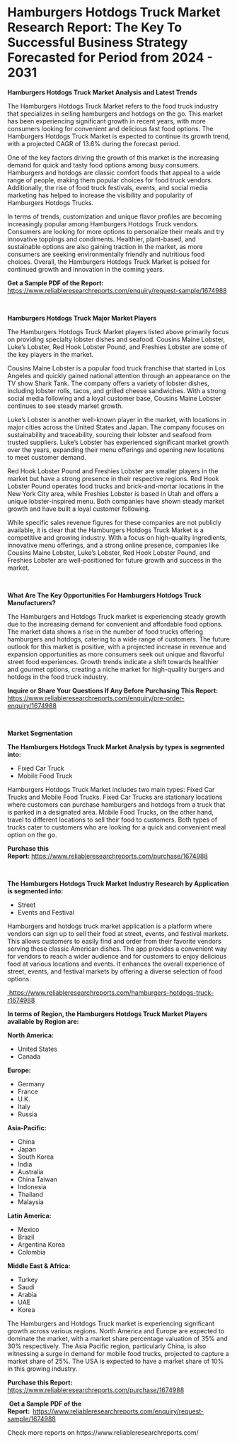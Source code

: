 <p><h1>Hamburgers Hotdogs Truck Market Research Report: The Key To Successful Business Strategy Forecasted for Period from 2024 - 2031</h1></p><p><strong>Hamburgers Hotdogs Truck Market Analysis and Latest Trends</strong></p>
<p><p>The Hamburgers Hotdogs Truck Market refers to the food truck industry that specializes in selling hamburgers and hotdogs on the go. This market has been experiencing significant growth in recent years, with more consumers looking for convenient and delicious fast food options. The Hamburgers Hotdogs Truck Market is expected to continue its growth trend, with a projected CAGR of 13.6% during the forecast period.</p><p>One of the key factors driving the growth of this market is the increasing demand for quick and tasty food options among busy consumers. Hamburgers and hotdogs are classic comfort foods that appeal to a wide range of people, making them popular choices for food truck vendors. Additionally, the rise of food truck festivals, events, and social media marketing has helped to increase the visibility and popularity of Hamburgers Hotdogs Trucks.</p><p>In terms of trends, customization and unique flavor profiles are becoming increasingly popular among Hamburgers Hotdogs Truck vendors. Consumers are looking for more options to personalize their meals and try innovative toppings and condiments. Healthier, plant-based, and sustainable options are also gaining traction in the market, as more consumers are seeking environmentally friendly and nutritious food choices. Overall, the Hamburgers Hotdogs Truck Market is poised for continued growth and innovation in the coming years.</p></p>
<p><strong>Get a Sample PDF of the Report:&nbsp;</strong> <a href="https://www.reliableresearchreports.com/enquiry/request-sample/1674988">https://www.reliableresearchreports.com/enquiry/request-sample/1674988</a></p>
<p>&nbsp;</p>
<p><strong>Hamburgers Hotdogs Truck Major Market Players</strong></p>
<p><p>The Hamburgers Hotdogs Truck Market players listed above primarily focus on providing specialty lobster dishes and seafood. Cousins Maine Lobster, Luke’s Lobster, Red Hook Lobster Pound, and Freshies Lobster are some of the key players in the market.</p><p>Cousins Maine Lobster is a popular food truck franchise that started in Los Angeles and quickly gained national attention through an appearance on the TV show Shark Tank. The company offers a variety of lobster dishes, including lobster rolls, tacos, and grilled cheese sandwiches. With a strong social media following and a loyal customer base, Cousins Maine Lobster continues to see steady market growth.</p><p>Luke’s Lobster is another well-known player in the market, with locations in major cities across the United States and Japan. The company focuses on sustainability and traceability, sourcing their lobster and seafood from trusted suppliers. Luke’s Lobster has experienced significant market growth over the years, expanding their menu offerings and opening new locations to meet customer demand.</p><p>Red Hook Lobster Pound and Freshies Lobster are smaller players in the market but have a strong presence in their respective regions. Red Hook Lobster Pound operates food trucks and brick-and-mortar locations in the New York City area, while Freshies Lobster is based in Utah and offers a unique lobster-inspired menu. Both companies have shown steady market growth and have built a loyal customer following.</p><p>While specific sales revenue figures for these companies are not publicly available, it is clear that the Hamburgers Hotdogs Truck Market is a competitive and growing industry. With a focus on high-quality ingredients, innovative menu offerings, and a strong online presence, companies like Cousins Maine Lobster, Luke’s Lobster, Red Hook Lobster Pound, and Freshies Lobster are well-positioned for future growth and success in the market.</p></p>
<p>&nbsp;</p>
<p><strong>What Are The Key Opportunities For Hamburgers Hotdogs Truck Manufacturers?</strong></p>
<p><p>The Hamburgers and Hotdogs Truck market is experiencing steady growth due to the increasing demand for convenient and affordable food options. The market data shows a rise in the number of food trucks offering hamburgers and hotdogs, catering to a wide range of customers. The future outlook for this market is positive, with a projected increase in revenue and expansion opportunities as more consumers seek out unique and flavorful street food experiences. Growth trends indicate a shift towards healthier and gourmet options, creating a niche market for high-quality burgers and hotdogs in the food truck industry.</p></p>
<p><strong>Inquire or Share Your Questions If Any Before Purchasing This Report:</strong> <a href="https://www.reliableresearchreports.com/enquiry/pre-order-enquiry/1674988">https://www.reliableresearchreports.com/enquiry/pre-order-enquiry/1674988</a></p>
<p>&nbsp;</p>
<p><strong>Market Segmentation</strong></p>
<p><strong>The Hamburgers Hotdogs Truck Market Analysis by types is segmented into:</strong></p>
<p><ul><li>Fixed Car Truck</li><li>Mobile Food Truck</li></ul></p>
<p><p>Hamburgers Hotdogs Truck Market includes two main types: Fixed Car Trucks and Mobile Food Trucks. Fixed Car Trucks are stationary locations where customers can purchase hamburgers and hotdogs from a truck that is parked in a designated area. Mobile Food Trucks, on the other hand, travel to different locations to sell their food to customers. Both types of trucks cater to customers who are looking for a quick and convenient meal option on the go.</p></p>
<p><strong>Purchase this Report:&nbsp;</strong><a href="https://www.reliableresearchreports.com/purchase/1674988">https://www.reliableresearchreports.com/purchase/1674988</a></p>
<p>&nbsp;</p>
<p><strong>The Hamburgers Hotdogs Truck Market Industry Research by Application is segmented into:</strong></p>
<p><ul><li>Street</li><li>Events and Festival</li></ul></p>
<p><p>Hamburgers and hotdogs truck market application is a platform where vendors can sign up to sell their food at street, events, and festival markets. This allows customers to easily find and order from their favorite vendors serving these classic American dishes. The app provides a convenient way for vendors to reach a wider audience and for customers to enjoy delicious food at various locations and events. It enhances the overall experience of street, events, and festival markets by offering a diverse selection of food options.</p></p>
<p><a href="https://www.reliableresearchreports.com/hamburgers-hotdogs-truck-r1674988">&nbsp;https://www.reliableresearchreports.com/hamburgers-hotdogs-truck-r1674988</a></p>
<p><strong>In terms of Region, the Hamburgers Hotdogs Truck Market Players available by Region are:</strong></p>
<p>
    <p> <strong> North America: </strong>
        <ul>
            <li>United States</li>
            <li>Canada</li>
        </ul>
        </p> 
    <p> <strong> Europe: </strong>
        <ul>
            <li>Germany</li>
            <li>France</li>
            <li>U.K.</li>
            <li>Italy</li>
            <li>Russia</li>
        </ul>
        </p> 
    <p> <strong> Asia-Pacific: </strong>
        <ul>
            <li>China</li>
            <li>Japan</li>
            <li>South Korea</li>
            <li>India</li>
            <li>Australia</li>
            <li>China Taiwan</li>
            <li>Indonesia</li>
            <li>Thailand</li>
            <li>Malaysia</li>
        </ul>
        </p> 
    <p> <strong> Latin America: </strong>
        <ul>
            <li>Mexico</li>
            <li>Brazil</li>
            <li>Argentina Korea</li>
            <li>Colombia</li>
        </ul>
        </p> 
    <p> <strong> Middle East & Africa: </strong>
        <ul>
            <li>Turkey</li>
            <li>Saudi</li>
            <li>Arabia</li>
            <li>UAE</li>
            <li>Korea</li>
        </ul>
    </p>
    </p>
<p><p>The Hamburgers and Hotdogs Truck market is experiencing significant growth across various regions. North America and Europe are expected to dominate the market, with a market share percentage valuation of 35% and 30% respectively. The Asia Pacific region, particularly China, is also witnessing a surge in demand for mobile food trucks, projected to capture a market share of 25%. The USA is expected to have a market share of 10% in this growing industry.</p></p>
<p><strong>Purchase this Report: </strong><a href="https://www.reliableresearchreports.com/purchase/1674988">https://www.reliableresearchreports.com/purchase/1674988</a></p>
<p>&nbsp;<strong>Get a Sample PDF of the Report:&nbsp;&nbsp;</strong><a href="https://www.reliableresearchreports.com/enquiry/request-sample/1674988">https://www.reliableresearchreports.com/enquiry/request-sample/1674988</a></p>
<p><strong></strong></p>
<p>Check more reports on https://www.reliableresearchreports.com/</p>